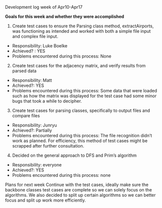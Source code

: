 ﻿Development log week of Apr10-Apr17


**Goals for this week and whether they were accomplished**
1. Create test cases to ensure the Parsing class method, extractAirports, was functioning as intended and worked with both a simple file input and complex file input.
* Responsibility: Luke Boelke
* Achieved? : YES
* Problems encountered during this process: None


2. Create test cases for the adjacency matrix, and verify results from parsed data
* Responsibility: Matt
* Achieved?: YES
* Problems encountered during this process: Some data that were loaded such as how the matrix was displayed for the test case had some minor bugs that took a while to decipher. 


3. Create test cases for parsing classes, specifically to output files and compare files
* Responsibility: Junryu
* Achieved?: Partially
* Problems encountered during this process: The file recognition didn’t work as planned. For efficiency, this method of test cases might be scrapped after further consultation. 


4. Decided on the general approach to DFS and Prim’s algorithm
* Responsibility: everyone
* Achieved?: YES
* Problems encountered during this process: none


Plans for next week
Continue with the test cases, ideally make sure the backbone classes test cases are complete so we can solely focus on the algorithms. We also decided to split up certain algorithms so we can better focus and split up work more efficiently.